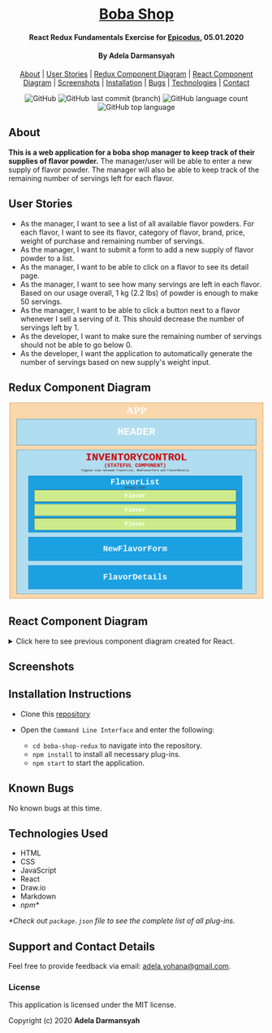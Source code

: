 <div align=center>

# [Boba Shop](https://github.com/ayohana/boba-shop-redux.git)

#### React Redux Fundamentals Exercise for [Epicodus](https://www.epicodus.com/), 05.01.2020

#### By **Adela Darmansyah**

[About](#About) | [User Stories](#User-Stories) | [Redux Component Diagram](##Redux-Component-Diagram) | [React Component Diagram](##React-Component-Diagram) | [Screenshots](#Screenshots) | [Installation](#Installation-Instructions) | [Bugs](#Known-Bugs) | [Technologies](#Technologies-Used) | [Contact](#Support-and-Contact-Details)

![GitHub](https://img.shields.io/github/license/ayohana/boba-shop-redux?color=%23DE98B2&style=for-the-badge) ![GitHub last commit (branch)](https://img.shields.io/github/last-commit/ayohana/boba-shop-redux/master?color=%23DE98B2&style=for-the-badge) ![GitHub language count](https://img.shields.io/github/languages/count/ayohana/boba-shop-redux?color=%23DE98B2&style=for-the-badge) ![GitHub top language](https://img.shields.io/github/languages/top/ayohana/boba-shop-redux?color=%23DE98B2&style=for-the-badge)

</div>

## About

**This is a web application for a boba shop manager to keep track of their supplies of flavor powder.** The manager/user will be able to enter a new supply of flavor powder. The manager will also be able to keep track of the remaining number of servings left for each flavor.

## User Stories

* As the manager, I want to see a list of all available flavor powders. For each flavor, I want to see its flavor, category of flavor, brand, price, weight of purchase and remaining number of servings.
* As the manager, I want to submit a form to add a new supply of flavor powder to a list.
* As the manager, I want to be able to click on a flavor to see its detail page.
* As the manager, I want to see how many servings are left in each flavor. Based on our usage overall, 1 kg (2.2 lbs) of powder is enough to make 50 servings.
* As the manager, I want to be able to click a button next to a flavor whenever I sell a serving of it. This should decrease the number of servings left by 1. 
* As the developer, I want to make sure the remaining number of servings should not be able to go below 0.
* As the developer, I want the application to automatically generate the number of servings based on new supply's weight input.

## Redux Component Diagram

<div align=center>
  <img style="width:500px" src="./public/boba-shop-redux-component-diagram.png">
</div>

## React Component Diagram

<details>

  <summary>Click here to see previous component diagram created for React.</summary>

  <div align=center>
    <img style="width:500px" src="./public/boba-shop-component-diagram.png">
  </div>

</details>

## Screenshots

<!-- _Coming up next week!_ -->

<!-- <img style="width:600px" src="./public/img/app-screenshot.jpg"> -->

## Installation Instructions

* Clone this [repository](https://github.com/ayohana/boba-shop-redux.git)

* Open the `Command Line Interface` and enter the following:
  * `cd boba-shop-redux` to navigate into the repository.
  * `npm install` to install all necessary plug-ins.
  * `npm start` to start the application.

## Known Bugs

No known bugs at this time.

## Technologies Used

* HTML
* CSS
* JavaScript
* React
* Draw.io
* Markdown
* _npm*_

_*Check out `package.json` file to see the complete list of all plug-ins._

## Support and Contact Details

Feel free to provide feedback via email: adela.yohana@gmail.com.

### License

This application is licensed under the MIT license.

Copyright (c) 2020 **Adela Darmansyah**
